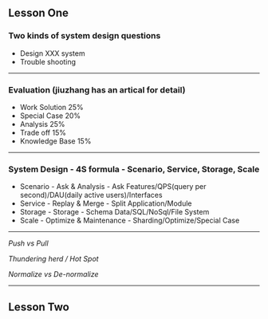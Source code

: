 ## **Lesson One**
### Two kinds of system design questions
 * Design XXX system
 * Trouble shooting
***
### Evaluation (jiuzhang has an artical for detail)
* Work Solution 25%
* Special Case 20%
* Analysis 25%
* Trade off 15%
* Knowledge Base 15%
***
### System Design - 4S formula - Scenario, Service, Storage, Scale
* Scenario - Ask & Analysis - Ask Features/QPS(query per second)/DAU(daily active users)/Interfaces
* Service - Replay & Merge - Split Application/Module
* Storage - Storage - Schema Data/SQL/NoSql/File System
* Scale - Optimize & Maintenance - Sharding/Optimize/Special Case
***
*Push vs Pull*

*Thundering herd / Hot Spot*

*Normalize vs De-normalize*

***

## **Lesson Two**